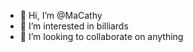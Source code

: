 - 👋 Hi, I’m @MaCathy
- 👀 I’m interested in billiards
- 💞️ I’m looking to collaborate on anything

<!---
MaChathy/MaChathy is a ✨ special ✨ repository because its `README.md` (this file) appears on your GitHub profile.
You can click the Preview link to take a look at your changes.
--->
